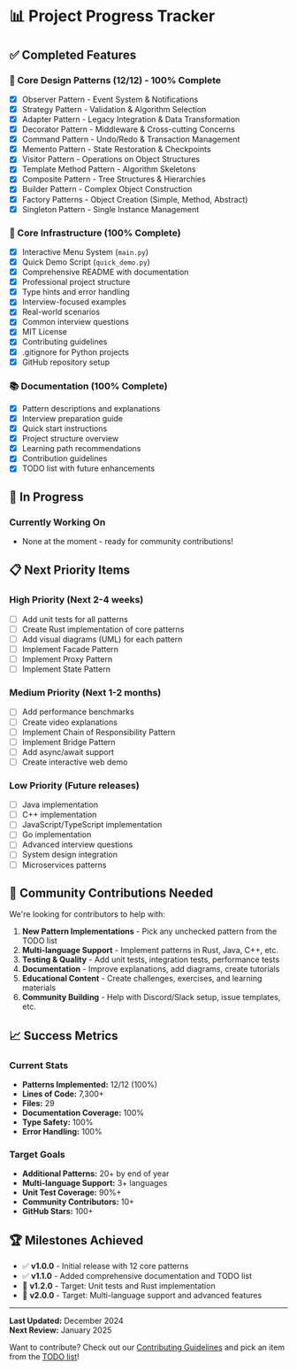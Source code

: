 # 📊 Project Progress Tracker

## ✅ Completed Features

### 🎯 Core Design Patterns (12/12) - 100% Complete
- [x] Observer Pattern - Event System & Notifications
- [x] Strategy Pattern - Validation & Algorithm Selection
- [x] Adapter Pattern - Legacy Integration & Data Transformation
- [x] Decorator Pattern - Middleware & Cross-cutting Concerns
- [x] Command Pattern - Undo/Redo & Transaction Management
- [x] Memento Pattern - State Restoration & Checkpoints
- [x] Visitor Pattern - Operations on Object Structures
- [x] Template Method Pattern - Algorithm Skeletons
- [x] Composite Pattern - Tree Structures & Hierarchies
- [x] Builder Pattern - Complex Object Construction
- [x] Factory Patterns - Object Creation (Simple, Method, Abstract)
- [x] Singleton Pattern - Single Instance Management

### 🚀 Core Infrastructure (100% Complete)
- [x] Interactive Menu System (`main.py`)
- [x] Quick Demo Script (`quick_demo.py`)
- [x] Comprehensive README with documentation
- [x] Professional project structure
- [x] Type hints and error handling
- [x] Interview-focused examples
- [x] Real-world scenarios
- [x] Common interview questions
- [x] MIT License
- [x] Contributing guidelines
- [x] .gitignore for Python projects
- [x] GitHub repository setup

### 📚 Documentation (100% Complete)
- [x] Pattern descriptions and explanations
- [x] Interview preparation guide
- [x] Quick start instructions
- [x] Project structure overview
- [x] Learning path recommendations
- [x] Contribution guidelines
- [x] TODO list with future enhancements

## 🚧 In Progress

### Currently Working On
- None at the moment - ready for community contributions!

## 📋 Next Priority Items

### High Priority (Next 2-4 weeks)
- [ ] Add unit tests for all patterns
- [ ] Create Rust implementation of core patterns
- [ ] Add visual diagrams (UML) for each pattern
- [ ] Implement Facade Pattern
- [ ] Implement Proxy Pattern
- [ ] Implement State Pattern

### Medium Priority (Next 1-2 months)
- [ ] Add performance benchmarks
- [ ] Create video explanations
- [ ] Implement Chain of Responsibility Pattern
- [ ] Implement Bridge Pattern
- [ ] Add async/await support
- [ ] Create interactive web demo

### Low Priority (Future releases)
- [ ] Java implementation
- [ ] C++ implementation
- [ ] JavaScript/TypeScript implementation
- [ ] Go implementation
- [ ] Advanced interview questions
- [ ] System design integration
- [ ] Microservices patterns

## 🎯 Community Contributions Needed

We're looking for contributors to help with:

1. **New Pattern Implementations** - Pick any unchecked pattern from the TODO list
2. **Multi-language Support** - Implement patterns in Rust, Java, C++, etc.
3. **Testing & Quality** - Add unit tests, integration tests, performance tests
4. **Documentation** - Improve explanations, add diagrams, create tutorials
5. **Educational Content** - Create challenges, exercises, and learning materials
6. **Community Building** - Help with Discord/Slack setup, issue templates, etc.

## 📈 Success Metrics

### Current Stats
- **Patterns Implemented:** 12/12 (100%)
- **Lines of Code:** 7,300+
- **Files:** 29
- **Documentation Coverage:** 100%
- **Type Safety:** 100%
- **Error Handling:** 100%

### Target Goals
- **Additional Patterns:** 20+ by end of year
- **Multi-language Support:** 3+ languages
- **Unit Test Coverage:** 90%+
- **Community Contributors:** 10+
- **GitHub Stars:** 100+

## 🏆 Milestones Achieved

- ✅ **v1.0.0** - Initial release with 12 core patterns
- ✅ **v1.1.0** - Added comprehensive documentation and TODO list
- 🎯 **v1.2.0** - Target: Unit tests and Rust implementation
- 🎯 **v2.0.0** - Target: Multi-language support and advanced features

---

**Last Updated:** December 2024  
**Next Review:** January 2025

Want to contribute? Check out our [Contributing Guidelines](CONTRIBUTING.md) and pick an item from the [TODO list](README.md#-todo-list--future-enhancements)!
